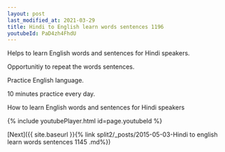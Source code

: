 ```yaml
---
layout: post
last_modified_at: 2021-03-29
title: Hindi to English learn words sentences 1196 
youtubeId: PaD4zh4FhdU
---
```

 
 
Helps to learn English words and sentences for Hindi speakers.

Opportunitiy to repeat the words sentences. 

Practice English language. 
 
10 minutes practice every day. 
 
How to learn English words and sentences for Hindi speakers 
 
{% include youtubePlayer.html id=page.youtubeId %}
 
 
[Next]({{ site.baseurl }}{% link  split2/_posts/2015-05-03-Hindi to english learn words sentences 1145 .md%})
 
